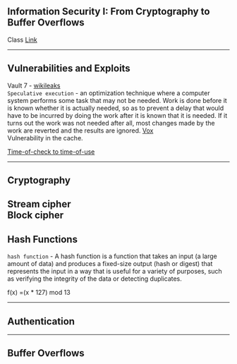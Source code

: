 ## Information Security I: From Cryptography to Buffer Overflows

Class [Link](https://www.edx.org/course/unlocking-information-security-i-from-cryptography-to-buffer-overflows)

---

## Vulnerabilities and Exploits

Vault 7 - [wikileaks](https://en.wikipedia.org/wiki/Vault_7)   
`Speculative execution` - an optimization technique where a computer system performs some task that may not be needed. Work is done before it is known whether it is actually needed, so as to prevent a delay that would have to be incurred by doing the work after it is known that it is needed. If it turns out the work was not needed after all, most changes made by the work are reverted and the results are ignored. [Vox](https://www.youtube.com/watch?v=d1BRw32nMqg)    
Vulnerability in the cache.  

[Time-of-check to time-of-use](https://en.wikipedia.org/wiki/Time-of-check_to_time-of-use)   

---

## Cryptography

Stream cipher   
Block cipher   
---

## Hash Functions

`hash function` - A hash function is a function that takes an input (a large amount of data) and produces a fixed-size output (hash or digest) that represents the input in a way that is useful for a variety of purposes, such as verifying the integrity of the data or detecting duplicates.      

f(x) =(x \* 127) mod 13

---

## Authentication

---

## Buffer Overflows
